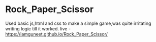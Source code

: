 # Rock_Paper_Scissor
Used basic js,html and css to make a simple game,was quite irritating writing logic till it worked.
live -https://iamguneet.github.io/Rock_Paper_Scissor/
